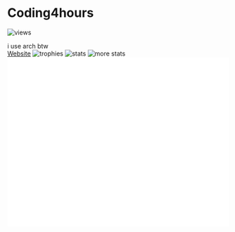 <!--# HORRAY MY GITHUB ACTIONS ARE BACK!!!! 8/24/2024 9:55 AM PST-->
# Coding4hours

![views](https://komarev.com/ghpvc/?username=Coding4Hours)

i use arch btw
<br/>
[Website](https://coding4hours.is-a.dev)
![trophies](https://github-profile-trophy.vercel.app/?username=coding4hours&no-frame=true&row=1&&margin-w=20&no-bg=true)
![stats](https://github-readme-stats.vercel.app/api?username=Coding4hours&show_icons=true&hide_border=true&show_owner=true&theme=rose_pine)
![more stats](https://github-readme-streak-stats.herokuapp.com/?user=Coding4hours&theme=rose_pine&hide_border=true)
![metrics](/github-metrics.svg)
